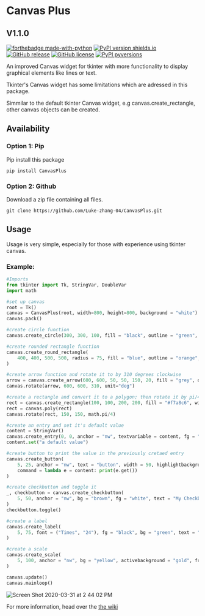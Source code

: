 # Canvas Plus #
## V1.1.0 ##
[![forthebadge made-with-python](http://ForTheBadge.com/images/badges/made-with-python.svg)](https://www.python.org/)
[![PyPI version shields.io](https://img.shields.io/pypi/v/CanvasPlus.svg)](https://pypi.python.org/pypi/CanvasPlus/)
[![GitHub release](https://img.shields.io/github/release/Luke-zhang-04/CanvasPlus)](https://GitHub.com/Luke-zhang-04/CanvasPlus/releases/)
[![GitHub license](https://img.shields.io/github/license/Luke-zhang-04/CanvasPlus)](https://github.com/Luke-zhang-04/CanvasPlus/blob/master/LICENSE)
[![PyPI pyversions](https://img.shields.io/pypi/pyversions/CanvasPlus.svg)](https://pypi.python.org/pypi/CanvasPlus/)


An improved Canvas widget for tkinter with more functionality to display graphical elements like lines or text. 

Tkinter's Canvas widget has some limitations which are adressed in this package.

Simmilar to the default tkinter Canvas widget, e.g canvas.create_rectangle, other canvas objects can be created.

## Availability ##
### Option 1: Pip ###
Pip install this package
```
pip install CanvasPlus
```
### Option 2: Github ###
Download a zip file containing all files.
```
git clone https://github.com/Luke-zhang-04/CanvasPlus.git
```

## Usage ##
Usage is very simple, especially for those with experience using tkinter canvas.

### Example: ###
```python
#Imports
from tkinter import Tk, StringVar, DoubleVar
import math

#set up canvas
root = Tk()
canvas = CanvasPlus(root, width=800, height=800, background = "white")
canvas.pack()

#create circle function
canvas.create_circle(300, 300, 100, fill = "black", outline = "green", width = 3)

#create rounded rectangle function
canvas.create_round_rectangle(
    400, 400, 500, 500, radius = 75, fill = "blue", outline = "orange", width = 5
)   

#create arrow function and rotate it to by 310 degrees clockwise
arrow = canvas.create_arrow(600, 600, 50, 50, 150, 20, fill = "grey", outline = "black")
canvas.rotate(arrow, 600, 600, 310, unit="deg")

#create a rectangle and convert it to a polygon; then rotate it by pi/4 radians (45 degrees)
rect = canvas.create_rectangle(100, 100, 200, 200, fill = "#f7a8c6", width = 0)
rect = canvas.poly(rect)
canvas.rotate(rect, 150, 150, math.pi/4)

#create an entry and set it's default value
content = StringVar()
canvas.create_entry(0, 0, anchor = "nw", textvariable = content, fg = "blue", bg = "gold")
content.set("a default value")

#create button to print the value in the previously cretaed entry
canvas.create_button(
    5, 25, anchor = "nw", text = "button", width = 50, highlightbackground = "red",
    command = lambda e = content: print(e.get())
)

#create checkbutton and toggle it
_, checkbutton = canvas.create_checkbutton(
    5, 50, anchor = "nw", bg = "brown", fg = "white", text = "My Checkbutton"
)
checkbutton.toggle()

#create a label
canvas.create_label(
    5, 75, font = ("Times", "24"), fg = "black", bg = "green", text = "Hello World!", anchor = "nw"
)

#create a scale
canvas.create_scale(
    5, 100, anchor = "nw", bg = "yellow", activebackground = "gold", from_ = 0, to = 100
)

canvas.update()
canvas.mainloop()
```

![Screen Shot 2020-03-31 at 2 44 02 PM](https://user-images.githubusercontent.com/55749227/78063360-12567f00-735e-11ea-8b4e-066e9e681a92.png)

For more information, head over the [the wiki](https://github.com/Luke-zhang-04/CanvasPlus/wiki)